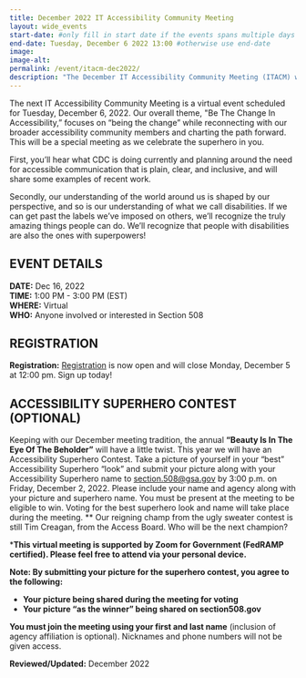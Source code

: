 ```yaml
---
title: December 2022 IT Accessibility Community Meeting
layout: wide_events
start-date: #only fill in start date if the events spans multiple days
end-date: Tuesday, December 6 2022 13:00 #otherwise use end-date
image:
image-alt: 
permalink: /event/itacm-dec2022/
description: "The December IT Accessibility Community Meeting (ITACM) will be held on Tuesday, December 6, 2022. This will be a special meeting as we celebrate the superhero in you."
---
```


The next IT Accessibility Community Meeting is a virtual event scheduled for Tuesday, December 6, 2022. Our overall theme, "Be The Change In Accessibility,” focuses on “being the change” while reconnecting with our broader accessibility community members and charting the path forward. This will be a special meeting as we celebrate the superhero in you.

First, you’ll hear what CDC is doing currently and planning around the need for accessible communication that is plain, clear, and inclusive, and will share some examples of recent work.

Secondly, our understanding of the world around us is shaped by our perspective, and so is our understanding of what we call disabilities. If we can get past the labels we’ve imposed on others, we’ll recognize the truly amazing things people can do. We’ll recognize that people with disabilities are also the ones with superpowers!

## EVENT DETAILS
**DATE:** Dec 16, 2022  
**TIME:** 1:00 PM - 3:00 PM (EST)  
**WHERE:** Virtual  
**WHO:** Anyone involved or interested in Section 508  

## REGISTRATION
**Registration:** [Registration](https://feedback.gsa.gov/jfe/form/SV_7WkJC6bTYpdjGJg) is now open and will close Monday, December 5 at 12:00 pm. Sign up today! 
 
## ACCESSIBILITY SUPERHERO CONTEST (OPTIONAL)
Keeping with our December meeting tradition, the annual **“Beauty Is In The Eye Of The Beholder”** will have a little twist. This year we will have an Accessibility Superhero Contest. Take a picture of yourself in your “best” Accessibility Superhero “look” and submit your picture along with your Accessibility Superhero name to section.508@gsa.gov by 3:00 p.m. on Friday, December 2, 2022. Please include your name and agency along with your picture and superhero name. You must be present at the meeting to be eligible to win. Voting for the best superhero look and name will take place during the meeting. ** Our reigning champ from the ugly sweater contest is still Tim Creagan, from the Access Board. Who will be the next champion?

***This virtual meeting is supported by Zoom for Government (FedRAMP certified). Please feel free to attend via your personal device.**

**Note: By submitting your picture for the superhero contest, you agree to the following:**

* **Your picture being shared during the meeting for voting**
* **Your picture “as the winner” being shared on section508.gov**

**You must join the meeting using your first and last name** (inclusion of agency affiliation is optional). Nicknames and phone numbers will not be given access.

**Reviewed/Updated:** December 2022